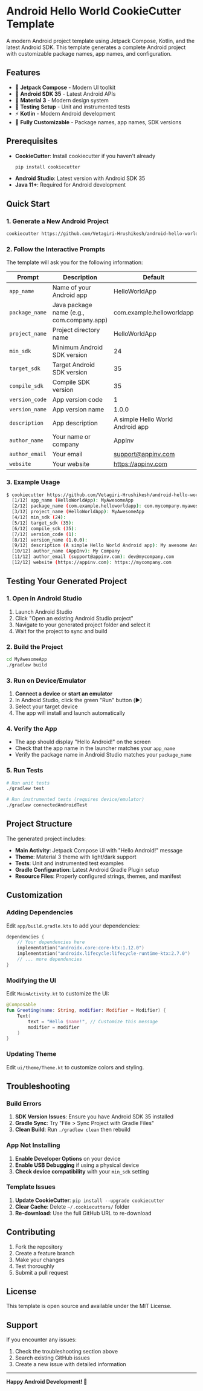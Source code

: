 # Android Hello World CookieCutter Template

A modern Android project template using Jetpack Compose, Kotlin, and the latest Android SDK. This template generates a complete Android project with customizable package names, app names, and configuration.

## Features

- 🚀 **Jetpack Compose** - Modern UI toolkit
- 📱 **Android SDK 35** - Latest Android APIs
- 🎨 **Material 3** - Modern design system
- 🧪 **Testing Setup** - Unit and instrumented tests
- ⚡ **Kotlin** - Modern Android development
- 🔧 **Fully Customizable** - Package names, app names, SDK versions

## Prerequisites

- **CookieCutter**: Install cookiecutter if you haven't already
  ```bash
  pip install cookiecutter
  ```
- **Android Studio**: Latest version with Android SDK 35
- **Java 11+**: Required for Android development

## Quick Start

### 1. Generate a New Android Project

```bash
cookiecutter https://github.com/Vetagiri-Hrushikesh/android-hello-world-template.git
```

### 2. Follow the Interactive Prompts

The template will ask you for the following information:

| Prompt | Description | Default |
|--------|-------------|---------|
| `app_name` | Name of your Android app | HelloWorldApp |
| `package_name` | Java package name (e.g., com.company.app) | com.example.helloworldapp |
| `project_name` | Project directory name | HelloWorldApp |
| `min_sdk` | Minimum Android SDK version | 24 |
| `target_sdk` | Target Android SDK version | 35 |
| `compile_sdk` | Compile SDK version | 35 |
| `version_code` | App version code | 1 |
| `version_name` | App version name | 1.0.0 |
| `description` | App description | A simple Hello World Android app |
| `author_name` | Your name or company | AppInv |
| `author_email` | Your email | support@appinv.com |
| `website` | Your website | https://appinv.com |

### 3. Example Usage

```bash
$ cookiecutter https://github.com/Vetagiri-Hrushikesh/android-hello-world-template.git
  [1/12] app_name (HelloWorldApp): MyAwesomeApp
  [2/12] package_name (com.example.helloworldapp): com.mycompany.myawesomeapp
  [3/12] project_name (HelloWorldApp): MyAwesomeApp
  [4/12] min_sdk (24): 
  [5/12] target_sdk (35): 
  [6/12] compile_sdk (35): 
  [7/12] version_code (1): 
  [8/12] version_name (1.0.0): 
  [9/12] description (A simple Hello World Android app): My awesome Android app
  [10/12] author_name (AppInv): My Company
  [11/12] author_email (support@appinv.com): dev@mycompany.com
  [12/12] website (https://appinv.com): https://mycompany.com
```

## Testing Your Generated Project

### 1. Open in Android Studio

1. Launch Android Studio
2. Click "Open an existing Android Studio project"
3. Navigate to your generated project folder and select it
4. Wait for the project to sync and build

### 2. Build the Project

```bash
cd MyAwesomeApp
./gradlew build
```

### 3. Run on Device/Emulator

1. **Connect a device** or **start an emulator**
2. In Android Studio, click the green "Run" button (▶️)
3. Select your target device
4. The app will install and launch automatically

### 4. Verify the App

- The app should display "Hello Android!" on the screen
- Check that the app name in the launcher matches your `app_name`
- Verify the package name in Android Studio matches your `package_name`

### 5. Run Tests

```bash
# Run unit tests
./gradlew test

# Run instrumented tests (requires device/emulator)
./gradlew connectedAndroidTest
```

## Project Structure

The generated project includes:

- **Main Activity**: Jetpack Compose UI with "Hello Android!" message
- **Theme**: Material 3 theme with light/dark support
- **Tests**: Unit and instrumented test examples
- **Gradle Configuration**: Latest Android Gradle Plugin setup
- **Resource Files**: Properly configured strings, themes, and manifest

## Customization

### Adding Dependencies

Edit `app/build.gradle.kts` to add your dependencies:

```kotlin
dependencies {
    // Your dependencies here
    implementation("androidx.core:core-ktx:1.12.0")
    implementation("androidx.lifecycle:lifecycle-runtime-ktx:2.7.0")
    // ... more dependencies
}
```

### Modifying the UI

Edit `MainActivity.kt` to customize the UI:

```kotlin
@Composable
fun Greeting(name: String, modifier: Modifier = Modifier) {
    Text(
        text = "Hello $name!", // Customize this message
        modifier = modifier
    )
}
```

### Updating Theme

Edit `ui/theme/Theme.kt` to customize colors and styling.

## Troubleshooting

### Build Errors

1. **SDK Version Issues**: Ensure you have Android SDK 35 installed
2. **Gradle Sync**: Try "File > Sync Project with Gradle Files"
3. **Clean Build**: Run `./gradlew clean` then rebuild

### App Not Installing

1. **Enable Developer Options** on your device
2. **Enable USB Debugging** if using a physical device
3. **Check device compatibility** with your `min_sdk` setting

### Template Issues

1. **Update CookieCutter**: `pip install --upgrade cookiecutter`
2. **Clear Cache**: Delete `~/.cookiecutters/` folder
3. **Re-download**: Use the full GitHub URL to re-download

## Contributing

1. Fork the repository
2. Create a feature branch
3. Make your changes
4. Test thoroughly
5. Submit a pull request

## License

This template is open source and available under the MIT License.

## Support

If you encounter any issues:

1. Check the troubleshooting section above
2. Search existing GitHub issues
3. Create a new issue with detailed information

---

**Happy Android Development! 🚀** 
